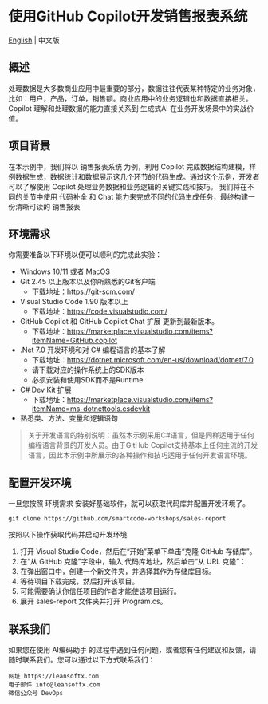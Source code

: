 # 使用GitHub Copilot开发销售报表系统

[English](./README_EN.md) | 中文版

## 概述
处理数据是大多数商业应用中最重要的部分，数据往往代表某种特定的业务对象，比如：用户，产品，订单，销售额。商业应用中的业务逻辑也和数据直接相关。Copilot 理解和处理数据的能力直接关系到 生成式AI 在业务开发场景中的实战价值。

## 项目背景
在本示例中，我们将以 销售报表系统 为例，利用 Copilot 完成数据结构建模，样例数据生成，数据统计和数据展示这几个环节的代码生成。通过这个示例，开发者可以了解使用 Copilot 处理业务数据和业务逻辑的关键实践和技巧。
我们将在不同的关节中使用 代码补全 和 Chat 能力来完成不同的代码生成任务，最终构建一份清晰可读的 销售报表

## 环境需求
你需要准备以下环境以便可以顺利的完成此实验：
- Windows 10/11 或者 MacOS
- Git 2.45 以上版本以及你所熟悉的Git客户端
  - 下载地址：https://git-scm.com/
- Visual Studio Code 1.90 版本以上
  - 下载地址：https://code.visualstudio.com/
- GitHub Copilot 和 GitHub Copilot Chat 扩展 更新到最新版本。
  - 下载地址：https://marketplace.visualstudio.com/items?itemName=GitHub.copilot
- .Net 7.0 开发环境和对 C# 编程语言的基本了解
  - 下载地址：https://dotnet.microsoft.com/en-us/download/dotnet/7.0
  - 请下载对应的操作系统上的SDK版本
  - 必须安装和使用SDK而不是Runtime
- C# Dev Kit 扩展
  - 下载地址：https://marketplace.visualstudio.com/items?itemName=ms-dotnettools.csdevkit
- 熟悉类、方法、变量和逻辑语句

> 关于开发语言的特别说明：虽然本示例采用C#语言，但是同样适用于任何编程语言背景的开发人员。由于GitHub Copilot支持基本上任何主流的开发语言，因此本示例中所展示的各种操作和技巧适用于任何开发语言环境。

## 配置开发环境
一旦您按照 环境需求 安装好基础软件，就可以获取代码库并配置开发环境了。

```shell
git clone https://github.com/smartcode-workshops/sales-report
```

按照以下操作获取代码并启动开发环境
1. 打开 Visual Studio Code，然后在“开始”菜单下单击“克隆 GitHub 存储库”。
2. 在“从 GitHub 克隆”字段中，输入 代码库地址，然后单击“从 URL 克隆”：
3. 在弹出窗口中，创建一个新文件夹，并选择其作为存储库目标。
4. 等待项目下载完成，然后打开该项目。
5. 可能需要确认你信任项目的作者才能使该项目运行。
6. 展开 sales-report 文件夹并打开 Program.cs。

## 联系我们

如果您在使用 AI编码助手 的过程中遇到任何问题，或者您有任何建议和反馈，请随时联系我们。您可以通过以下方式联系我们：

    网址 https://leansoftx.com
    电子邮件 info@leansoftx.com
    微信公众号 DevOps
